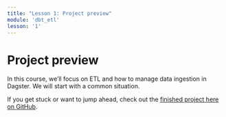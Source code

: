 ```yaml
---
title: "Lesson 1: Project preview"
module: 'dbt_etl'
lesson: '1'
---
```


# Project preview

In this course, we’ll focus on ETL and how to manage data ingestion in Dagster. We will start with a common situation.

If you get stuck or want to jump ahead, check out the [finished project here on GitHub](https://github.com/dagster-io/project-dagster-university/tree/main/dagster_university/dagster_and_etl).